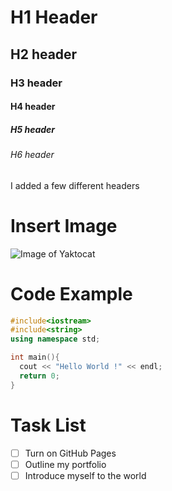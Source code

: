 # H1 Header
## H2 header
### H3 header
#### H4 header
##### H5 header
###### H6 header

I added a few different headers 

# Insert Image

![Image of Yaktocat](https://octodex.github.com/images/yaktocat.png)

# Code Example

``` C++
#include<iostream>
#include<string>
using namespace std;

int main(){
  cout << "Hello World !" << endl;
  return 0;
}
```

# Task List

- [ ] Turn on GitHub Pages
- [ ] Outline my portfolio
- [ ] Introduce myself to the world
